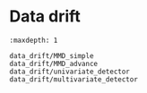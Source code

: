 # Data drift

```{toctree}
:maxdepth: 1

data_drift/MMD_simple
data_drift/MMD_advance
data_drift/univariate_detector
data_drift/multivariate_detector
```
